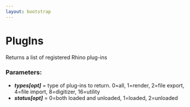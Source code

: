 ```yaml
---
layout: bootstrap
---
```


# PlugIns

Returns a list of registered Rhino plug-ins
        

### Parameters:

- ***types[opt]*** = type of plug-ins to return. 0=all, 1=render, 2=file export,
  4=file import, 8=digitizer, 16=utility
- ***status[opt]*** = 0=both loaded and unloaded, 1=loaded, 2=unloaded
        


